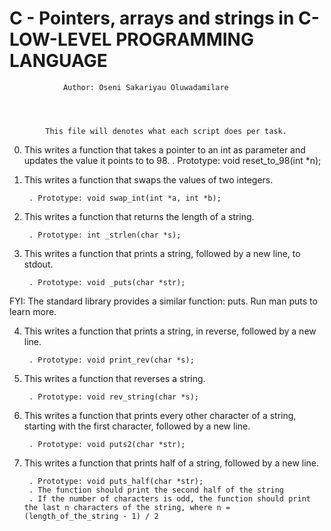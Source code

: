 #		C - Pointers, arrays and strings in C-LOW-LEVEL PROGRAMMING LANGUAGE




				Author: Oseni Sakariyau Oluwadamilare




			This file will denotes what each script does per task.


0. This writes a function that takes a pointer to an int as parameter and updates the value it points to to 98.
		. Prototype: void reset_to_98(int *n);

1. This writes a function that swaps the values of two integers.

    	. Prototype: void swap_int(int *a, int *b);

2. This writes a function that returns the length of a string.

    	. Prototype: int _strlen(char *s);


3. This writes a function that prints a string, followed by a new line, to stdout.

    	. Prototype: void _puts(char *str);

FYI: The standard library provides a similar function: puts. Run man puts to learn more.


4. This writes a function that prints a string, in reverse, followed by a new line.

    	. Prototype: void print_rev(char *s);


5. This writes a function that reverses a string.

    	. Prototype: void rev_string(char *s);


6. This writes a function that prints every other character of a string, starting with the first character, followed by a new line.

    	. Prototype: void puts2(char *str);


7. This writes a function that prints half of a string, followed by a new line.

    	. Prototype: void puts_half(char *str);
    	. The function should print the second half of the string
    	. If the number of characters is odd, the function should print the last n characters of the string, where n = (length_of_the_string - 1) / 2

 
